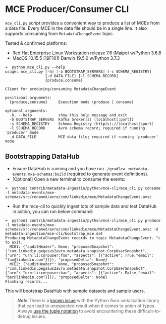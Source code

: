 # MCE Producer/Consumer CLI

`mce_cli.py` script provides a convenient way to produce a list of MCEs from a data file. Every MCE in the data file
should be in a single line. It also supports consuming from `MetadataChangeEvent` topic.

Tested & confirmed platforms:

- Red Hat Enterprise Linux Workstation release 7.6 (Maipo) w/Python 3.6.8
- MacOS 10.15.5 (19F101) Darwin 19.5.0 w/Python 3.7.3

```
➜  python mce_cli.py --help
usage: mce_cli.py [-h] [-b BOOTSTRAP_SERVERS] [-s SCHEMA_REGISTRY]
                  [-d DATA_FILE] [-l SCHEMA_RECORD]
                  {produce,consume}

Client for producing/consuming MetadataChangeEvent

positional arguments:
  {produce,consume}     Execution mode (produce | consume)

optional arguments:
  -h, --help            show this help message and exit
  -b BOOTSTRAP_SERVERS  Kafka broker(s) (localhost[:port])
  -s SCHEMA_REGISTRY    Schema Registry (http(s)://localhost[:port]
  -l SCHEMA_RECORD      Avro schema record; required if running 'producer' mode
  -d DATA_FILE          MCE data file; required if running 'producer' mode
```

## Bootstrapping DataHub

- Ensure DataHub is running and you have run `./gradlew :metadata-events:mxe-schemas:build` (required to generate event
  definitions).
- [Optional] Open a new terminal to consume the events:

```
➜  python3 contrib/metadata-ingestin/python/mce-cli/mce_cli.py consume -l metadata-events/mxe-schemas/src/renamed/avro/com/linkedin/mxe/MetadataChangeEvent.avsc
```

- Run the mce-cli to quickly ingest lots of sample data and test DataHub in action, you can run below command:

```
➜  python3 contrib/metadata-ingestin/python/mce-cli/mce_cli.py produce -l metadata-events/mxe-schemas/src/renamed/avro/com/linkedin/mxe/MetadataChangeEvent.avsc -d metadata-ingestion/mce-cli/bootstrap_mce.dat
Producing MetadataChangeEvent records to topic MetadataChangeEvent. ^c to exit.
  MCE1: {"auditHeader": None, "proposedSnapshot": ("com.linkedin.pegasus2avro.metadata.snapshot.CorpUserSnapshot", {"urn": "urn:li:corpuser:foo", "aspects": [{"active": True,"email": "foo@linkedin.com"}]}), "proposedDelta": None}
  MCE2: {"auditHeader": None, "proposedSnapshot": ("com.linkedin.pegasus2avro.metadata.snapshot.CorpUserSnapshot", {"urn": "urn:li:corpuser:bar", "aspects": [{"active": False,"email": "bar@linkedin.com"}]}), "proposedDelta": None}
Flushing records...
```

This will bootstrap DataHub with sample datasets and sample users.

> **_Note_** There is a [known issue](https://github.com/fastavro/fastavro/issues/292) with the Python Avro
> serialization library that can lead to unexpected result when it comes to union of types. Always
> [use the tuple notation](https://fastavro.readthedocs.io/en/latest/writer.html#using-the-tuple-notation-to-specify-which-branch-of-a-union-to-take)
> to avoid encountering these difficult-to-debug issues.
